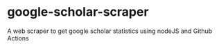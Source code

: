 # google-scholar-scraper
A web scraper to get google scholar statistics using nodeJS and Github Actions
